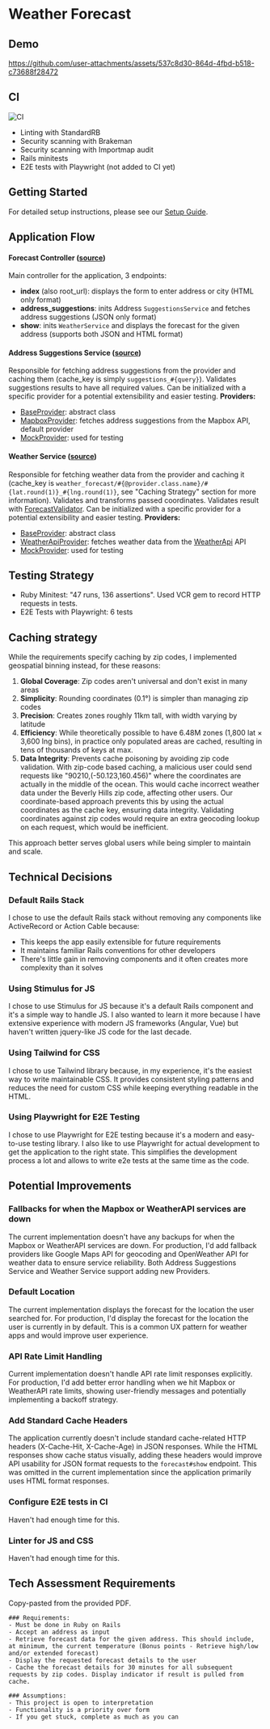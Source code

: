 # Weather Forecast

## Demo
https://github.com/user-attachments/assets/537c8d30-864d-4fbd-b518-c73688f28472


## CI
![CI](https://github.com/iabdulin/weather-forecast/actions/workflows/ci.yml/badge.svg)
- Linting with StandardRB
- Security scanning with Brakeman
- Security scanning with Importmap audit
- Rails minitests
- E2E tests with Playwright (not added to CI yet)

## Getting Started

For detailed setup instructions, please see our [Setup Guide](docs/setup.md).


## Application Flow

#### Forecast Controller ([source](https://github.com/iabdulin/weather-forecast/blob/main/app/controllers/forecast_controller.rb))

Main controller for the application, 3 endpoints:
- **index** (also root_url): displays the form to enter address or city (HTML only format)
- **address_suggestions**: inits Address `SuggestionsService` and fetches address suggestions (JSON only format)
- **show**: inits `WeatherService` and displays the forecast for the given address (supports both JSON and HTML format)


#### Address Suggestions Service ([source](https://github.com/iabdulin/weather-forecast/blob/main/app/services/address_suggestions/suggestions_service.rb))

Responsible for fetching address suggestions from the provider and caching them (cache_key is simply `suggestions_#{query}`).
Validates suggestions results to have all required values.
Can be initialized with a specific provider for a potential extensibility and easier testing.
**Providers:**
- [BaseProvider](https://github.com/iabdulin/weather-forecast/blob/main/app/services/address_suggestions/providers/base_provider.rb): abstract class
- [MapboxProvider](https://github.com/iabdulin/weather-forecast/blob/main/app/services/address_suggestions/providers/mapbox_provider.rb): fetches address suggestions from the Mapbox API, default provider
- [MockProvider](https://github.com/iabdulin/weather-forecast/blob/main/app/services/address_suggestions/providers/mock_provider.rb): used for testing


#### Weather Service ([source](https://github.com/iabdulin/weather-forecast/blob/main/app/services/weather/weather_service.rb))

Responsible for fetching weather data from the provider and caching it (cache_key is `weather_forecast/#{@provider.class.name}/#{lat.round(1)}_#{lng.round(1)}`, see "Caching Strategy" section for more information).
Validates and transforms passed coordinates.
Validates result with [ForecastValidator](https://github.com/iabdulin/weather-forecast/blob/main/app/services/weather/forecast_validator.rb).
Can be initialized with a specific provider for a potential extensibility and easier testing.
**Providers:**
- [BaseProvider](https://github.com/iabdulin/weather-forecast/blob/main/app/services/weather/providers/base_provider.rb): abstract class
- [WeatherApiProvider](https://github.com/iabdulin/weather-forecast/blob/main/app/services/weather/providers/weather_api_com_provider.rb): fetches weather data from the [WeatherApi](https://www.weatherapi.com/) API
- [MockProvider](https://github.com/iabdulin/weather-forecast/blob/main/app/services/weather/providers/mock_provider.rb): used for testing


## Testing Strategy

- Ruby Minitest: "47 runs, 136 assertions". Used VCR gem to record HTTP requests in tests.
- E2E Tests with Playwright: 6 tests

## Caching strategy

While the requirements specify caching by zip codes, I implemented geospatial binning instead, for these reasons:

1. **Global Coverage**: Zip codes aren't universal and don't exist in many areas
2. **Simplicity**: Rounding coordinates (0.1°) is simpler than managing zip codes
3. **Precision**: Creates zones roughly 11km tall, with width varying by latitude
4. **Efficiency**: While theoretically possible to have 6.48M zones (1,800 lat × 3,600 lng bins), in practice only populated areas are cached, resulting in tens of thousands of keys at max.
5. **Data Integrity**: Prevents cache poisoning by avoiding zip code validation. With zip-code based caching, a malicious user could send requests like "90210,(-50.123,160.456)" where the coordinates are actually in the middle of the ocean. This would cache incorrect weather data under the Beverly Hills zip code, affecting other users. Our coordinate-based approach prevents this by using the actual coordinates as the cache key, ensuring data integrity. Validating coordinates against zip codes would require an extra geocoding lookup on each request, which would be inefficient.

This approach better serves global users while being simpler to maintain and scale.

## Technical Decisions

### Default Rails Stack

I chose to use the default Rails stack without removing any components like ActiveRecord or Action Cable because:
- This keeps the app easily extensible for future requirements
- It maintains familiar Rails conventions for other developers
- There's little gain in removing components and it often creates more complexity than it solves

### Using Stimulus for JS

I chose to use Stimulus for JS because it's a default Rails component and it's a simple way to handle JS.
I also wanted to learn it more because I have extensive experience with modern JS frameworks (Angular, Vue) but haven't written jquery-like JS code for the last decade.

### Using Tailwind for CSS

I chose to use Tailwind library because, in my experience, it's the easiest way to write maintainable CSS. It provides consistent styling patterns and reduces the need for custom CSS while keeping everything readable in the HTML.

### Using Playwright for E2E Testing

I chose to use Playwright for E2E testing because it's a modern and easy-to-use testing library.
I also like to use Playwright for actual development to get the application to the right state.
This simplifies the development process a lot and allows to write e2e tests at the same time as the code.


## Potential Improvements

### Fallbacks for when the Mapbox or WeatherAPI services are down
The current implementation doesn't have any backups for when the Mapbox or WeatherAPI services are down. For production, I'd add fallback providers like Google Maps API for geocoding and OpenWeather API for weather data to ensure service reliability. Both Address Suggestions Service and Weather Service support adding new Providers.

### Default Location
The current implementation displays the forecast for the location the user searched for. For production, I'd display the forecast for the location the user is currently in by default. This is a common UX pattern for weather apps and would improve user experience.

### API Rate Limit Handling
Current implementation doesn't handle API rate limit responses explicitly. For production, I'd add better error handling when we hit Mapbox or WeatherAPI rate limits, showing user-friendly messages and potentially implementing a backoff strategy.

### Add Standard Cache Headers
The application currently doesn't include standard cache-related HTTP headers (X-Cache-Hit, X-Cache-Age) in JSON responses. While the HTML responses show cache status visually, adding these headers would improve API usability for JSON format requests to the `forecast#show` endpoint. This was omitted in the current implementation since the application primarily uses HTML format responses.

### Configure E2E tests in CI
Haven't had enough time for this.

### Linter for JS and CSS
Haven't had enough time for this.


## Tech Assessment Requirements

Copy-pasted from the provided PDF.

```
### Requirements:
- Must be done in Ruby on Rails
- Accept an address as input
- Retrieve forecast data for the given address. This should include, at minimum, the current temperature (Bonus points - Retrieve high/low and/or extended forecast)
- Display the requested forecast details to the user
- Cache the forecast details for 30 minutes for all subsequent requests by zip codes. Display indicator if result is pulled from cache.

### Assumptions:
- This project is open to interpretation
- Functionality is a priority over form
- If you get stuck, complete as much as you can
```
